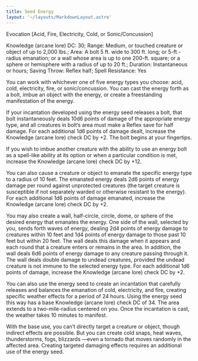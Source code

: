 ```yaml
---
title: Seed Energy
layout: '~/layouts/MarkdownLayout.astro'
---
```

Evocation [Acid, Fire, Electricity, Cold, or Sonic/Concussion]

Knowledge (arcane lore) DC: 30; Range: Medium, or touched creature or object
of up to 2,000 lbs.; Area: A bolt 5 ft. wide to 300 ft. long; or 5-ft.-radius
emanation; or a wall whose area is up to one 200-ft. square; or a sphere or
hemisphere with a radius of up to 20 ft.; Duration: Instantaneous or hours;
Saving Throw: Reflex half; Spell Resistance: Yes

You can work with whichever one of five energy types you choose: acid, cold,
electricity, fire, or sonic/concussion. You can cast the energy forth as a
bolt, imbue an object with the energy, or create a freestanding manifestation
of the energy.

If your incantation developed using the energy seed releases a bolt, that bolt
instantaneously deals 10d6 points of damage of the appropriate energy type,
and all creatures in bolt’s area must make a Reflex save for half damage. For
each additional 1d6 points of damage dealt, increase the Knowledge (arcane
lore) check DC by +2. The bolt begins at your fingertips.

If you wish to imbue another creature with the ability to use an energy bolt
as a spell-like ability at its option or when a particular condition is met,
increase the Knowledge (arcane lore) check DC by +12.

You can also cause a creature or object to emanate the specific energy type to
a radius of 10 feet. The emanated energy deals 2d6 points of energy damage per
round against unprotected creatures (the target creature is susceptible if not
separately warded or otherwise resistant to the energy). For each additional
1d6 points of damage emanated, increase the Knowledge (arcane lore) check DC
by +2.

You may also create a wall, half-circle, circle, dome, or sphere of the
desired energy that emanates the energy. One side of the wall, selected by
you, sends forth waves of energy, dealing 2d4 points of energy damage to
creatures within 10 feet and 1d4 points of energy damage to those past 10 feet
but within 20 feet. The wall deals this damage when it appears and each round
that a creature enters or remains in the area. In addition, the wall deals 6d6
points of energy damage to any creature passing through it. The wall deals
double damage to undead creatures, provided the undead creature is not immune
to the selected energy type. For each additional 1d6 points of damage,
increase the Knowledge (arcane lore) check DC by +2.

You can also use the energy seed to create an incantation that carefully
releases and balances the emanation of cold, electricity, and fire, creating
specific weather effects for a period of 24 hours. Using the energy seed this
way has a base Knowledge (arcane lore) check DC of 34. The area extends to a
two-mile-radius centered on you. Once the incantation is cast, the weather
takes 10 minutes to manifest.

With the base use, you can’t directly target a creature or object, though
indirect effects are possible. But you can create cold snaps, heat waves,
thunderstorms, fogs, blizzards —even a tornado that moves randomly in the
affected area. Creating targeted damaging effects requires an additional use
of the energy seed.

